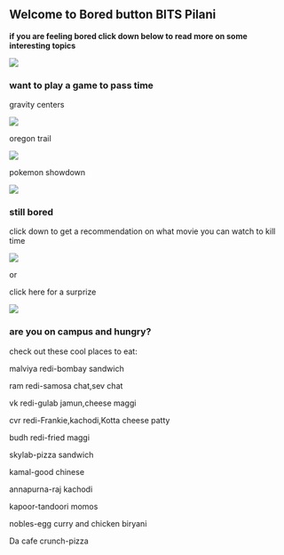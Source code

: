 ## Welcome to Bored button BITS Pilani

**if you are feeling bored click down below to read more on some interesting topics**

[![](https://s18955.pcdn.co/wp-content/uploads/2018/02/github.png)](https://medium.com/@f20211415/the-meta-verse-what-it-is-and-what-it-holds-for-us-5847306e8462)
### want to play a game to pass time
gravity centers

[![](https://s18955.pcdn.co/wp-content/uploads/2018/02/github.png)](https://codepen.io/akm2/full/rHIsa)

oregon trail

[![](https://s18955.pcdn.co/wp-content/uploads/2018/02/github.png)](https://archive.org/details/msdos_Oregon_Trail_The_1990)

pokemon showdown

[![](https://s18955.pcdn.co/wp-content/uploads/2018/02/github.png)](https://pokemonshowdown.com/)
### still bored

click down to get a recommendation on what movie you can watch to kill time

[![](https://s18955.pcdn.co/wp-content/uploads/2018/02/github.png)](https://agoodmovietowatch.com/)

or

click here for a surprize

[![](https://s18955.pcdn.co/wp-content/uploads/2018/02/github.png)](https://www.boredbutton.com/)
### are you on campus and hungry?

check out these cool places to eat:

malviya redi-bombay sandwich

ram redi-samosa chat,sev chat

vk redi-gulab jamun,cheese maggi

cvr redi-Frankie,kachodi,Kotta cheese patty

budh redi-fried maggi

skylab-pizza sandwich

kamal-good chinese

annapurna-raj kachodi

kapoor-tandoori momos

nobles-egg curry and chicken biryani

Da cafe crunch-pizza
